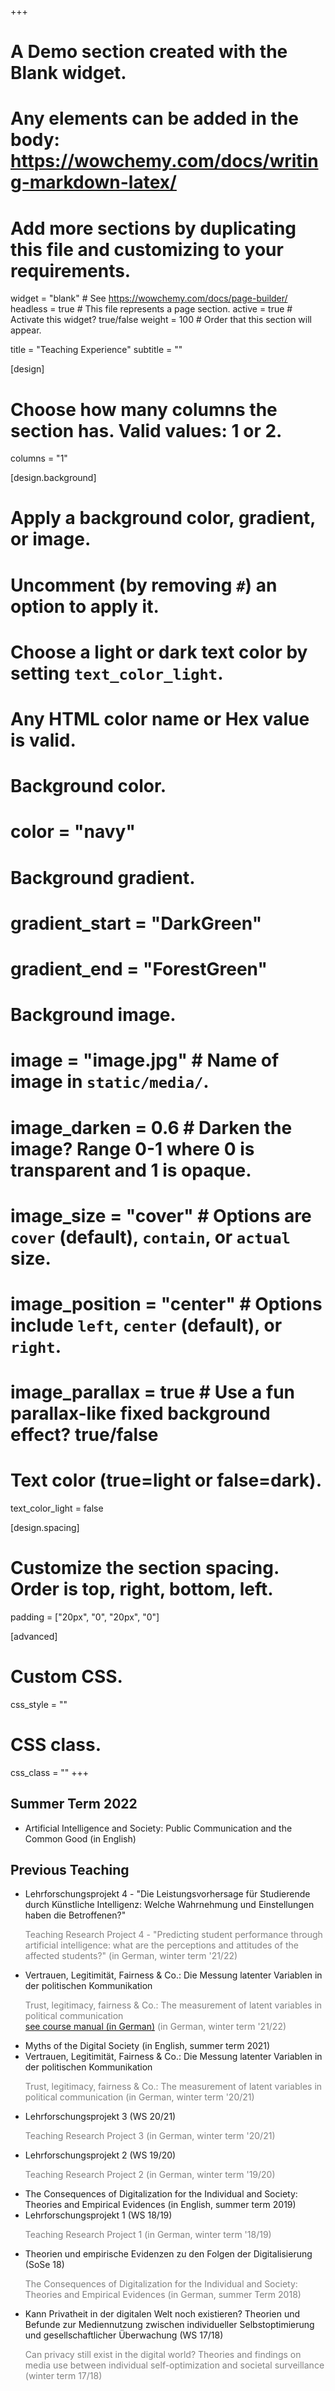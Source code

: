 +++
# A Demo section created with the Blank widget.
# Any elements can be added in the body: https://wowchemy.com/docs/writing-markdown-latex/
# Add more sections by duplicating this file and customizing to your requirements.

widget = "blank"  # See https://wowchemy.com/docs/page-builder/
headless = true  # This file represents a page section.
active = true  # Activate this widget? true/false
weight = 100  # Order that this section will appear.

title = "Teaching Experience"
subtitle = ""

[design]
  # Choose how many columns the section has. Valid values: 1 or 2.
  columns = "1"

[design.background]
  # Apply a background color, gradient, or image.
  #   Uncomment (by removing `#`) an option to apply it.
  #   Choose a light or dark text color by setting `text_color_light`.
  #   Any HTML color name or Hex value is valid.

  # Background color.
  # color = "navy"
  
  # Background gradient.
#  gradient_start = "DarkGreen"
#  gradient_end = "ForestGreen"
  
  # Background image.
  # image = "image.jpg"  # Name of image in `static/media/`.
  # image_darken = 0.6  # Darken the image? Range 0-1 where 0 is transparent and 1 is opaque.
  # image_size = "cover"  #  Options are `cover` (default), `contain`, or `actual` size.
  # image_position = "center"  # Options include `left`, `center` (default), or `right`.
  # image_parallax = true  # Use a fun parallax-like fixed background effect? true/false
  
  # Text color (true=light or false=dark).
  text_color_light = false

[design.spacing]
  # Customize the section spacing. Order is top, right, bottom, left.
  padding = ["20px", "0", "20px", "0"]

[advanced]
 # Custom CSS. 
 css_style = ""
 
 # CSS class.
 css_class = ""
+++

## Summer Term 2022

- Artificial Intelligence and Society: Public Communication and the Common Good (in English)

## Previous Teaching

- Lehrforschungsprojekt 4 - "Die Leistungsvorhersage für Studierende durch Künstliche Intelligenz: Welche Wahrnehmung und Einstellungen haben die Betroffenen?"<br> <p style="color:grey">Teaching Research Project 4 - "Predicting student performance through artificial intelligence: what are the perceptions and attitudes of the affected students?" (in German, winter term '21/22)</p>
- Vertrauen, Legitimität, Fairness & Co.: Die Messung latenter Variablen in der politischen Kommunikation <br> <p style="color:grey">Trust, legitimacy, fairness & Co.: The measurement of latent variables in political communication <br> [see course manual (in German)](https://bookdown.org/luenich/Latente_Variablen/) (in German, winter term '21/22)</p> 
- Myths of the Digital Society (in English, summer term 2021)
- Vertrauen, Legitimität, Fairness & Co.: Die Messung latenter Variablen in der politischen Kommunikation <br> <p style="color:grey">Trust, legitimacy, fairness & Co.: The measurement of latent variables in political communication (in German, winter term '20/21)</p> 
- Lehrforschungsprojekt 3 (WS 20/21)<br> <p style="color:grey">Teaching Research Project 3 (in German, winter term '20/21)</p>
- Lehrforschungsprojekt 2 (WS 19/20)<br> <p style="color:grey">Teaching Research Project 2 (in German, winter term '19/20)</p>
- The Consequences of Digitalization for the Individual and Society: Theories and Empirical Evidences (in English, summer term 2019)
- Lehrforschungsprojekt 1 (WS 18/19)<br> <p style="color:grey">Teaching Research Project 1 (in German, winter term '18/19)</p>
- Theorien und empirische Evidenzen zu den Folgen der Digitalisierung (SoSe 18) <br> <p style="color:grey">The Consequences of Digitalization for the Individual and Society: Theories and Empirical Evidences (in German, summer Term 2018)</p>
- Kann Privatheit in der digitalen Welt noch existieren? Theorien und Befunde zur Mediennutzung zwischen individueller Selbstoptimierung und gesellschaftlicher Überwachung (WS 17/18) <br> <p style="color:grey">Can privacy still exist in the digital world? Theories and findings on media use between individual self-optimization and societal surveillance (winter term 17/18)</p>
